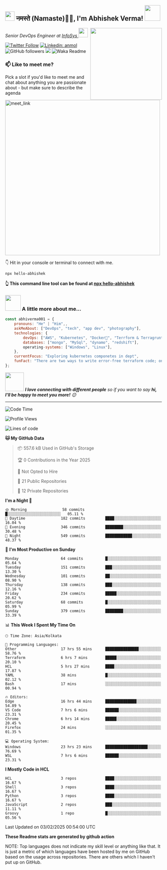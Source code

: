 <h2><img src="https://emojis.slackmojis.com/emojis/images/1531849430/4246/blob-sunglasses.gif?1531849430" width="30"/> नमस्ते (Namaste)🙏🏻, I'm Abhishek Verma! <img src="https://media.giphy.com/media/12oufCB0MyZ1Go/giphy.gif" width="50"></h2>
<img align='right' src="https://media.giphy.com/media/M9gbBd9nbDrOTu1Mqx/giphy.gif" width="230">
<p><em>Senior DevOps Engineer at <a href="https://www.infosys.com/">InfoSys
</a><img src="https://media.giphy.com/media/WUlplcMpOCEmTGBtBW/giphy.gif" width="30"> 
</em></p>

[![Twitter Follow](https://img.shields.io/twitter/follow/misteranmol?label=Follow)](https://twitter.com/intent/follow?screen_name=AbAbhishekverma)
[![Linkedin: anmol](https://img.shields.io/badge/-abhishek-blue?style=flat-square&logo=Linkedin&logoColor=white&link=https://www.linkedin.com/in/abhiverma001/)](https://www.linkedin.com/in/abhiverma001/)
![GitHub followers](https://img.shields.io/github/followers/abhiverma001?label=Follow&style=social)
![](https://visitor-badge.glitch.me/badge?page_id=anmol098.anmol098)
![Waka Readme](https://wakatime.com/badge/user/d23527f0-66b1-4a3f-9db5-c346e05aefa5.svg)

### 📫 Like to meet me?

Pick a slot if you'd like to meet me and chat about anything you are passionate about - but make sure to describe the agenda

<a href="https://calendly.com/ab-abhishekverma096/30min" target="_blank"><img width="498" alt="meet_link" src="https://user-images.githubusercontent.com/15426564/144297439-f530f383-e73e-41e0-9914-a9b7d3f432e5.png"></a>

👇 Hit in your console or terminal to connect with me.

```bash
npx hello-abhishek
```
**👆 This command line tool can be found at [npx hello-abhishek](https://github.com/abhiverma001/introduction-npm-package)**

### <img src="https://media.giphy.com/media/VgCDAzcKvsR6OM0uWg/giphy.gif" width="50"> A little more about me...  

```javascript
const abhiverma001 = {
    pronouns: "He" | "Him",,
    askMeAbout: ["DevOps", "tech", "app dev", "photography"],
    technologies: {
        devOps: ["AWS", "Kubernetes", "Docker🐳", "Terrform & Terragrunt", "Bash-Scripting", "CI-CD", "GitHub-Action", "Jenkins", "Spinnaker", "Datadog/New-Relic", "CloudFlare/Route53", "Nginx"],
        databases: ["mongo", "MySql", "dynamo", "redshift"],
        operating-systems: ["Windows", "Linux"],
    },
    currentFocus: "Exploring kubernetes componetes in dept",
    funFact: "There are two ways to write error-free terraform code; only the third one works"
};
```

<img src="https://media.giphy.com/media/LnQjpWaON8nhr21vNW/giphy.gif" width="60"> <em><b>I love connecting with different people</b> so if you want to say <b>hi, I'll be happy to meet you more!</b> 😊</em>

---
<!--START_SECTION:waka-->
![Code Time](http://img.shields.io/badge/Code%20Time-722%20hrs%2018%20mins-blue)

![Profile Views](http://img.shields.io/badge/Profile%20Views-0-blue)

![Lines of code](https://img.shields.io/badge/From%20Hello%20World%20I%27ve%20Written-218.9%20thousand%20lines%20of%20code-blue)

**🐱 My GitHub Data** 

> 📦 557.6 kB Used in GitHub's Storage 
 > 
> 🏆 0 Contributions in the Year 2025
 > 
> 🚫 Not Opted to Hire
 > 
> 📜 21 Public Repositories 
 > 
> 🔑 12 Private Repositories 
 > 
**I'm a Night 🦉** 

```text
🌞 Morning                58 commits          █░░░░░░░░░░░░░░░░░░░░░░░░   05.11 % 
🌆 Daytime                182 commits         ████░░░░░░░░░░░░░░░░░░░░░   16.04 % 
🌃 Evening                346 commits         ████████░░░░░░░░░░░░░░░░░   30.48 % 
🌙 Night                  549 commits         ████████████░░░░░░░░░░░░░   48.37 % 
```
📅 **I'm Most Productive on Sunday** 

```text
Monday                   64 commits          █░░░░░░░░░░░░░░░░░░░░░░░░   05.64 % 
Tuesday                  151 commits         ███░░░░░░░░░░░░░░░░░░░░░░   13.30 % 
Wednesday                101 commits         ██░░░░░░░░░░░░░░░░░░░░░░░   08.90 % 
Thursday                 138 commits         ███░░░░░░░░░░░░░░░░░░░░░░   12.16 % 
Friday                   234 commits         █████░░░░░░░░░░░░░░░░░░░░   20.62 % 
Saturday                 68 commits          █░░░░░░░░░░░░░░░░░░░░░░░░   05.99 % 
Sunday                   379 commits         ████████░░░░░░░░░░░░░░░░░   33.39 % 
```


📊 **This Week I Spent My Time On** 

```text
🕑︎ Time Zone: Asia/Kolkata

💬 Programming Languages: 
Other                    17 hrs 55 mins      ███████████████░░░░░░░░░░   58.76 % 
Terraform                6 hrs 7 mins        █████░░░░░░░░░░░░░░░░░░░░   20.10 % 
HCL                      5 hrs 27 mins       ████░░░░░░░░░░░░░░░░░░░░░   17.87 % 
YAML                     38 mins             █░░░░░░░░░░░░░░░░░░░░░░░░   02.12 % 
Bash                     17 mins             ░░░░░░░░░░░░░░░░░░░░░░░░░   00.94 % 

🔥 Editors: 
Edge                     16 hrs 44 mins      ██████████████░░░░░░░░░░░   54.89 % 
VS Code                  7 hrs 6 mins        ██████░░░░░░░░░░░░░░░░░░░   23.31 % 
Chrome                   6 hrs 14 mins       █████░░░░░░░░░░░░░░░░░░░░   20.45 % 
Firefox                  24 mins             ░░░░░░░░░░░░░░░░░░░░░░░░░   01.35 % 

💻 Operating System: 
Windows                  23 hrs 23 mins      ███████████████████░░░░░░   76.69 % 
WSL                      7 hrs 6 mins        ██████░░░░░░░░░░░░░░░░░░░   23.31 % 
```

**I Mostly Code in HCL** 

```text
HCL                      3 repos             ████░░░░░░░░░░░░░░░░░░░░░   16.67 % 
Shell                    3 repos             ████░░░░░░░░░░░░░░░░░░░░░   16.67 % 
Python                   3 repos             ████░░░░░░░░░░░░░░░░░░░░░   16.67 % 
JavaScript               2 repos             ███░░░░░░░░░░░░░░░░░░░░░░   11.11 % 
Groovy                   1 repo              █░░░░░░░░░░░░░░░░░░░░░░░░   05.56 % 
```




 Last Updated on 03/02/2025 00:54:00 UTC
<!--END_SECTION:waka-->

**These Readme stats are generated by github action**

NOTE: Top languages does not indicate my skill level or anything like that. It is just a metric of which languages have been hosted by me on GitHub based on the usage across repositories. There are others which I haven't put up on GitHub.
